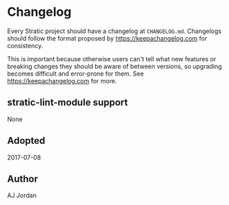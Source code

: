 # Changelog

Every Stratic project should have a changelog at
`CHANGELOG.md`. Changelogs should follow the format proposed by
https://keepachangelog.com for consistency.

This is important because otherwise users can't tell what new features
or breaking changes they should be aware of between versions, so
upgrading becomes difficult and error-prone for them. See
https://keepachangelog.com for more.

## stratic-lint-module support

None

## Adopted

2017-07-08

## Author

AJ Jordan
